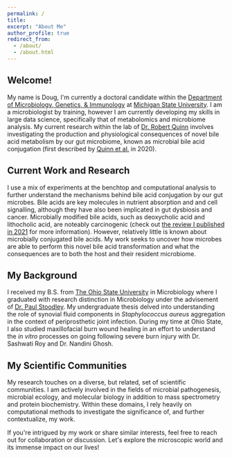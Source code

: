 ```yaml
---
permalink: /
title: 
excerpt: "About Me"
author_profile: true
redirect_from: 
  - /about/
  - /about.html
---
```


## Welcome! 
My name is Doug, I'm currently a doctoral candidate within the [Department of Microbiology, Genetics, & Immunology](https://mgi.natsci.msu.edu/) at [Michigan State University](https://www.msu.edu/). I am a microbiologist by training, however I am currently developing my skills in large data science, specifically that of metabolomics and microbiome analysis. My current research within the lab of [Dr. Robert Quinn](https://www.robertquinnlab.com/) involves investigating the production and physiological consequences of novel bile acid metabolism by our gut microbiome, known as microbial bile acid conjugation (first described by [Quinn et al.](https://www.nature.com/articles/s41586-020-2047-9) in 2020). 

## Current Work and Research

I use a mix of experiments at the benchtop and computational analysis to further understand the mechanisms behind bile acid conjugation by our gut microbes. Bile acids are key molecules in nutrient absorption and and cell signalling, although they have also been implicated in gut dysbiosis and cancer. Microbially modified bile acids, such as deoxycholic acid and lithocholic acid, are noteably carcinogenic (check out [the review I published in 2021](guziordo.github.io/publication/2021-06-14-Guzior-and-Quinn) for more information). However, relatively little is known about microbially conjugated bile acids. My work seeks to uncover how microbes are able to perform this novel bile acid transformation and what the consequences are to both the host and their resident microbiome.

## My Background

I received my B.S. from [The Ohio State University](https://www.osu.edu/) in Microbiology where I graduated with research distinction in Microbiology under the advisement of [Dr. Paul Stoodley](https://medicine.osu.edu/find-faculty/non-clinical/microbial-infection-and-immunity/paul-stoodley). My undergraduate thesis delved into understanding the role of synovial fluid components in *Staphylococcus aureus* aggregation in the context of periprosthetic joint infection. During my time at Ohio State, I also studied maxillofacial burn wound healing in an effort to understand the *in vitro* processes on going following severe burn injury with Dr. Sashwati Roy and Dr. Nandini Ghosh. 

## My Scientific Communities

My research touches on a diverse, but related, set of scientific communities. I am actively involved in the fields of microbial pathogenesis, microbial ecology, and molecular biology in addition to mass spectrometry and protein biochemistry. Within these domains, I rely heavily on computational methods to investigate the significance of, and further contextualize, my work.

If you're intrigued by my work or share similar interests, feel free to reach out for collaboration or discussion. Let's explore the microscopic world and its immense impact on our lives!